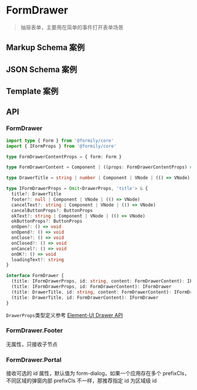 # FormDrawer

> 抽屉表单，主要用在简单的事件打开表单场景

## Markup Schema 案例

<dumi-previewer demoPath="guide/form-drawer/markup-schema" />

## JSON Schema 案例

<dumi-previewer demoPath="guide/form-drawer/json-schema" />

## Template 案例

<dumi-previewer demoPath="guide/form-drawer/template" />

## API

### FormDrawer

```ts pure
import type { Form } from '@formily/core'
import { IFormProps } from '@formily/core'

type FormDrawerContentProps = { form: Form }

type FormDrawerContent = Component | ((props: FormDrawerContentProps) => VNode)

type DrawerTitle = string | number | Component | VNode | (() => VNode)

type IFormDrawerProps = Omit<DrawerProps, 'title'> & {
  title?: DrawerTitle
  footer?: null | Component | VNode | (() => VNode)
  cancelText?: string | Component | VNode | (() => VNode)
  cancelButtonProps?: ButtonProps
  okText?: string | Component | VNode | (() => VNode)
  okButtonProps?: ButtonProps
  onOpen?: () => void
  onOpend?: () => void
  onClose?: () => void
  onClosed?: () => void
  onCancel?: () => void
  onOK?: () => void
  loadingText?: string
}

interface FormDrawer {
  (title: IFormDrawerProps, id: string, content: FormDrawerContent): IFormDrawer
  (title: IFormDrawerProps, id: FormDrawerContent): IFormDrawer
  (title: DrawerTitle, id: string, content: FormDrawerContent): IFormDrawer
  (title: DrawerTitle, id: FormDrawerContent): IFormDrawer
}
```

`DrawerProps`类型定义参考 [Element-UI Drawer API](https://element.eleme.io/#/zh-CN/component/drawer#attributes)

### FormDrawer.Footer

无属性，只接收子节点

### FormDrawer.Portal

接收可选的 id 属性，默认值为 form-dialog，如果一个应用存在多个 prefixCls，不同区域的弹窗内部 prefixCls 不一样，那推荐指定 id 为区域级 id

